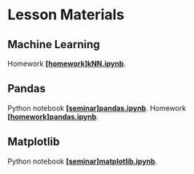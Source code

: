 # Lesson Materials

## Machine Learning
Homework [**[homework]kNN.ipynb**](./[homework]kNN.ipynb).

## Pandas
Python notebook [**[seminar]pandas.ipynb**](./[seminar]pandas.ipynb).
Homework [**[homework]pandas.ipynb**](./[homework]pandas.ipynb).

## Matplotlib
Python notebook [**[seminar]matplotlib.ipynb**](./[seminar]matplotlib.ipynb).
